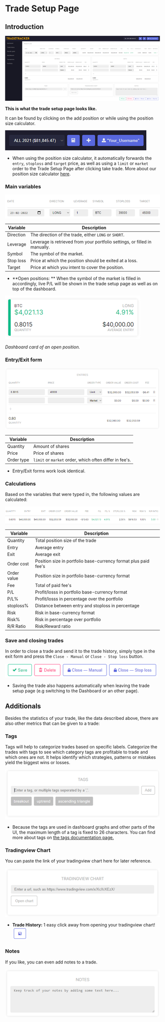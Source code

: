 # Trade Setup Page

## Introduction
![Trade Setup Page](documentation-images/tradesetuppage.png)

**This is what the trade setup page looks like.**

It can be found by clicking on the add position or while using the position size calculator.

![Icons](documentation-images/calculatoricon.PNG)

* When using the position size calculator, it automatically forwards the `entry`, `stoploss` and `target` price, as well as using a `limit` or `market` order to the Trade Setup Page after clicking take trade.
More about our position size calculator [here](../calculator).

### Main variables

![Main Values](documentation-images/tradesetuppageMainvalues.png)

|Variable|Description|
|--|--|
|Direction|The direction of the trade, either `LONG` or `SHORT`.|
|Leverage|Leverage is retrieved from your portfolio settings, or filled in manually.|
|Symbol|The symbol of the market.|
|Stop loss|Price at which the position should be exited at a loss.|
|Target|Price at which you intent to cover the position.|

* **Open positions: ** 
When the symbol of the market is filled in accordingly, live P/L will be shown in the trade setup page as well as on top of the dashboard.

![Open position](documentation-images/openpositioncard.PNG)

*Dashboard card of an open position.*

### Entry/Exit form

![Entry/Exit Form](documentation-images/tradesetuppageEntryform.png)

|Variable|Description|
|--|--|
|Quantity|Amount of shares|
|Price|Price of shares|
|Order type|`limit` or `market` order, which often differ in fee's.|

* Entry/Exit forms work look identical.

### Calculations
Based on the variables that were typed in, the following values are calculated:

![Notes](documentation-images/tradesetuppageValues.png)

|Variable|Description|
|--|--|
|Quantity|Total position size of the trade|
|Entry|Average entry|
|Exit|Average exit|
|Order cost|Position size in portfolio base-currency format plus paid fee's|
|Order value|Position size in portfolio base-currency format|
|Fee|Total of paid fee's|
|P/L|Profit/losss in portfolio base-currency format|
|P/L%|Profit/losss in percentage over the portfolio|
|stoploss%|Distance between entry and stoploss in percentage|
|Risk|Risk in base-currency format|
|Risk%|Risk in percentage over portfolio|
|R/R Ratio|Risk/Reward ratio|

### Save and closing trades
In order to close a trade and send it to the trade history, simply type in the exit form and press the `Close - Manual` or `Close - Stop loss` button.

![Buttons](documentation-images/tradesetuppagebuttons.PNG)

* Saving the trade also happens automatically when leaving the trade setup page (e.g switching to the Dashboard or an other page).

## Additionals
Besides the statistics of your trade, like the data described above, there are also other metrics that can be given to a trade:

### Tags
Tags will help to categorize trades based on specific labels.
Categorize the trades with tags to see which category tags are profitable to trade and which ones are not. 
It helps identify which strategies, patterns or mistakes yield the biggest wins or losses.

![Tags](documentation-images/tags.png)

* Because the tags are used in dashboard graphs and other parts of the UI, the maximum length of a tag is fixed to 26 characters.
You can find more about tags on [the tags documentation page.](../tags)

### Tradingview Chart
You can paste the link of your tradingview chart here for later reference.

![ChartImage](documentation-images/tradesetuppageTradingviewchart.png)

* **Trade History:** 1 easy click away from opening your tradingview chart! ![Chart icon](documentation-images/tradehistoryTradingviewchartIcon.PNG)

### Notes
If you like, you can even add notes to a trade.

![Notes](documentation-images/tradesetuppageNotes.png)